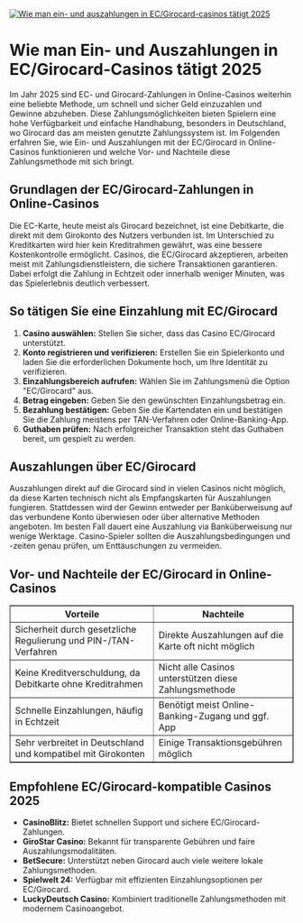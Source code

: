 [![Wie man ein- und auszahlungen in EC/Girocard-casinos tätigt 2025](https://123-caf.pages.dev/gitsignup.png)](https://vrmoo.ru/Bt82HjjY)

<h1>Wie man Ein- und Auszahlungen in EC/Girocard-Casinos tätigt 2025</h1>  <p>Im Jahr 2025 sind EC- und Girocard-Zahlungen in Online-Casinos weiterhin eine beliebte Methode, um schnell und sicher Geld einzuzahlen und Gewinne abzuheben. Diese Zahlungsmöglichkeiten bieten Spielern eine hohe Verfügbarkeit und einfache Handhabung, besonders in Deutschland, wo Girocard das am meisten genutzte Zahlungssystem ist. Im Folgenden erfahren Sie, wie Ein- und Auszahlungen mit der EC/Girocard in Online-Casinos funktionieren und welche Vor- und Nachteile diese Zahlungsmethode mit sich bringt.</p>  <h2>Grundlagen der EC/Girocard-Zahlungen in Online-Casinos</h2> <p>Die EC-Karte, heute meist als Girocard bezeichnet, ist eine Debitkarte, die direkt mit dem Girokonto des Nutzers verbunden ist. Im Unterschied zu Kreditkarten wird hier kein Kreditrahmen gewährt, was eine bessere Kostenkontrolle ermöglicht. Casinos, die EC/Girocard akzeptieren, arbeiten meist mit Zahlungsdienstleistern, die sichere Transaktionen garantieren. Dabei erfolgt die Zahlung in Echtzeit oder innerhalb weniger Minuten, was das Spielerlebnis deutlich verbessert.</p>  <h2>So tätigen Sie eine Einzahlung mit EC/Girocard</h2> <ol> <li><strong>Casino auswählen:</strong> Stellen Sie sicher, dass das Casino EC/Girocard unterstützt.</li> <li><strong>Konto registrieren und verifizieren:</strong> Erstellen Sie ein Spielerkonto und laden Sie die erforderlichen Dokumente hoch, um Ihre Identität zu verifizieren.</li> <li><strong>Einzahlungsbereich aufrufen:</strong> Wählen Sie im Zahlungsmenü die Option "EC/Girocard" aus.</li> <li><strong>Betrag eingeben:</strong> Geben Sie den gewünschten Einzahlungsbetrag ein.</li> <li><strong>Bezahlung bestätigen:</strong> Geben Sie die Kartendaten ein und bestätigen Sie die Zahlung meistens per TAN-Verfahren oder Online-Banking-App.</li> <li><strong>Guthaben prüfen:</strong> Nach erfolgreicher Transaktion steht das Guthaben bereit, um gespielt zu werden.</li> </ol>  <h2>Auszahlungen über EC/Girocard</h2> <p>Auszahlungen direkt auf die Girocard sind in vielen Casinos nicht möglich, da diese Karten technisch nicht als Empfangskarten für Auszahlungen fungieren. Stattdessen wird der Gewinn entweder per Banküberweisung auf das verbundene Konto überwiesen oder über alternative Methoden angeboten. Im besten Fall dauert eine Auszahlung via Banküberweisung nur wenige Werktage. Casino-Spieler sollten die Auszahlungsbedingungen und -zeiten genau prüfen, um Enttäuschungen zu vermeiden.</p>  <h2>Vor- und Nachteile der EC/Girocard in Online-Casinos</h2> <table border="1" cellpadding="8" cellspacing="0" style="border-collapse:collapse; width:100%; max-width:600px;"> <thead> <tr> <th>Vorteile</th> <th>Nachteile</th> </tr> </thead> <tbody> <tr> <td>Sicherheit durch gesetzliche Regulierung und PIN-/TAN-Verfahren</td> <td>Direkte Auszahlungen auf die Karte oft nicht möglich</td> </tr> <tr> <td>Keine Kreditverschuldung, da Debitkarte ohne Kreditrahmen</td> <td>Nicht alle Casinos unterstützen diese Zahlungsmethode</td> </tr> <tr> <td>Schnelle Einzahlungen, häufig in Echtzeit</td> <td>Benötigt meist Online-Banking-Zugang und ggf. App</td> </tr> <tr> <td>Sehr verbreitet in Deutschland und kompatibel mit Girokonten</td> <td>Einige Transaktionsgebühren möglich</td> </tr> </tbody> </table>  <h2>Empfohlene EC/Girocard-kompatible Casinos 2025</h2> <ul> <li><strong>CasinoBlitz:</strong> Bietet schnellen Support und sichere EC/Girocard-Zahlungen.</li> <li><strong>GiroStar Casino:</strong> Bekannt für transparente Gebühren und faire Auszahlungsmodalitäten.</li> <li><strong>BetSecure:</strong> Unterstützt neben Girocard auch viele weitere lokale Zahlungsmethoden.</li> <li><strong>Spielwelt 24:</strong> Verfügbar mit effizienten Einzahlungsoptionen per EC/Girocard.</li> <li><strong>LuckyDeutsch Casino:</strong> Kombiniert traditionelle Zahlungsmethoden mit modernem Casinoangebot.</li> </ul>